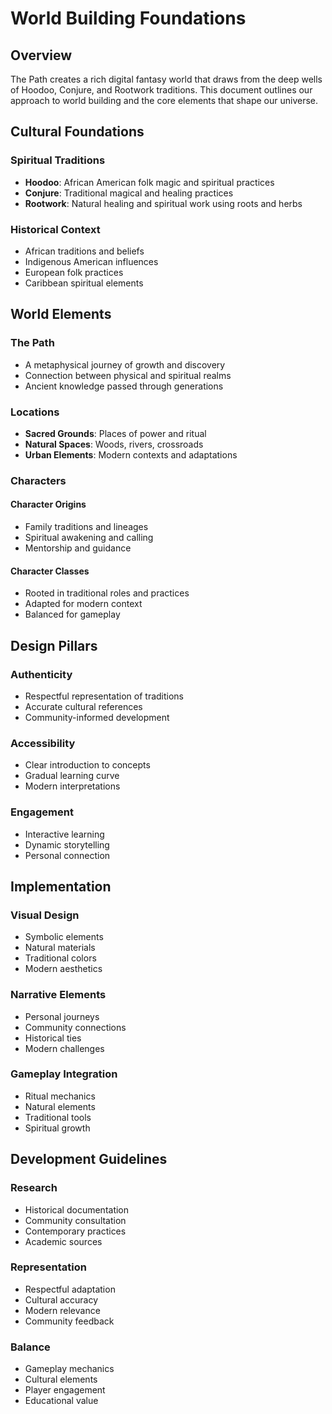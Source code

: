 # World Building Foundations

## Overview

The Path creates a rich digital fantasy world that draws from the deep wells of Hoodoo, Conjure, and Rootwork traditions. This document outlines our approach to world building and the core elements that shape our universe.

## Cultural Foundations

### Spiritual Traditions
* **Hoodoo**: African American folk magic and spiritual practices
* **Conjure**: Traditional magical and healing practices
* **Rootwork**: Natural healing and spiritual work using roots and herbs

### Historical Context
* African traditions and beliefs
* Indigenous American influences
* European folk practices
* Caribbean spiritual elements

## World Elements

### The Path
* A metaphysical journey of growth and discovery
* Connection between physical and spiritual realms
* Ancient knowledge passed through generations

### Locations
* **Sacred Grounds**: Places of power and ritual
* **Natural Spaces**: Woods, rivers, crossroads
* **Urban Elements**: Modern contexts and adaptations

### Characters

#### Character Origins
* Family traditions and lineages
* Spiritual awakening and calling
* Mentorship and guidance

#### Character Classes
* Rooted in traditional roles and practices
* Adapted for modern context
* Balanced for gameplay

## Design Pillars

### Authenticity
* Respectful representation of traditions
* Accurate cultural references
* Community-informed development

### Accessibility
* Clear introduction to concepts
* Gradual learning curve
* Modern interpretations

### Engagement
* Interactive learning
* Dynamic storytelling
* Personal connection

## Implementation

### Visual Design
* Symbolic elements
* Natural materials
* Traditional colors
* Modern aesthetics

### Narrative Elements
* Personal journeys
* Community connections
* Historical ties
* Modern challenges

### Gameplay Integration
* Ritual mechanics
* Natural elements
* Traditional tools
* Spiritual growth

## Development Guidelines

### Research
* Historical documentation
* Community consultation
* Contemporary practices
* Academic sources

### Representation
* Respectful adaptation
* Cultural accuracy
* Modern relevance
* Community feedback

### Balance
* Gameplay mechanics
* Cultural elements
* Player engagement
* Educational value
